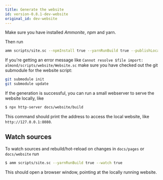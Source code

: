 ```yaml
---
title: Generate the website
id: version-0.8.1-dev-website
original_id: dev-website
---
```


Make sure you have installed *Ammonite*, *npm* and yarn.

Then run

```bash
amm scripts/site.sc --npmInstall true --yarnRunBuild true --publishLocal true
```

If you're getting an error message like `Cannot resolve $file import: almond/scripts/website/Website.sc`
make sure you have checked out the git submodule for the website script:

```bash
git submodule init
git submodule update
```

If the generation is successful, you can run a small webserver to serve the website locally, like

```bash
$ npx http-server docs/website/build
```

This command should print the address to access the local website, like `http://127.0.0.1:8080`.

## Watch sources

To watch sources and rebuild/hot-reload on changes in `docs/pages` or `docs/website` run

```bash
$ amm scripts/site.sc --yarnRunBuild true --watch true
```

This should open a browser window, pointing at the locally running website.
